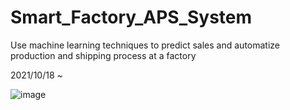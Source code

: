 # Smart_Factory_APS_System
Use machine learning techniques to predict sales and automatize production and shipping process at a factory

2021/10/18 ~ 



![image](https://user-images.githubusercontent.com/25214976/138605208-0718adbf-7a2b-4f29-bce7-5a40790694e6.png)
